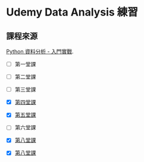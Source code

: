 # Udemy Data Analysis 練習
## 課程來源
[Python 資料分析 - 入門實戰](https://www.udemy.com/course/codegym-python-analytics/).

- [ ] 第一堂課
- [ ] 第二堂課
- [ ] 第三堂課
- [x] [第四堂課](/第四堂課)
- [x] [第五堂課](/第五堂課)
- [ ] 第六堂課
- [x] [第八堂課](/第七堂課)
- [x] [第八堂課](/第八堂課)

